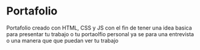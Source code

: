 # Portafolio
Portafolio creado con HTML, CSS y JS con el fin de tener una idea basica para presentar tu trabajo o tu portaolfio personal ya se para una entrevista o una manera que que puedan ver tu trabajo
